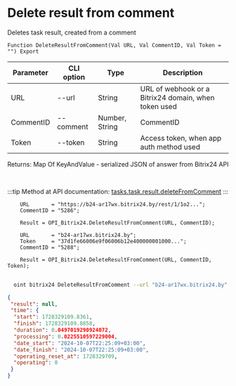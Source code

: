 ﻿---
sidebar_position: 8
---

# Delete result from comment
 Deletes task result, created from a comment



`Function DeleteResultFromComment(Val URL, Val CommentID, Val Token = "") Export`

  | Parameter | CLI option | Type | Description |
  |-|-|-|-|
  | URL | --url | String | URL of webhook or a Bitrix24 domain, when token used |
  | CommentID | --comment | Number, String | CommentID |
  | Token | --token | String | Access token, when app auth method used |

  
  Returns:  Map Of KeyAndValue - serialized JSON of answer from Bitrix24 API

<br/>

:::tip
Method at API documentation: [tasks.task.result.deleteFromComment](https://dev.1c-bitrix.ru/rest_help/tasks/task/tasks/tasks_task_result_deleteFromComment.php)
:::
<br/>


```bsl title="Code example"
    URL       = "https://b24-ar17wx.bitrix24.by/rest/1/1o2...";
    CommentID = "5286";

    Result = OPI_Bitrix24.DeleteResultFromComment(URL, CommentID);

    URL       = "b24-ar17wx.bitrix24.by";
    Token     = "37d1fe66006e9f06006b12e400000001000...";
    CommentID = "5288";

    Result = OPI_Bitrix24.DeleteResultFromComment(URL, CommentID, Token);
```



```sh title="CLI command example"
    
  oint bitrix24 DeleteResultFromComment --url "b24-ar17wx.bitrix24.by" --comment "2936" --token "fe3fa966006e9f06006b12e400000001000..."

```

```json title="Result"
{
 "result": null,
 "time": {
  "start": 1728329109.8361,
  "finish": 1728329109.8858,
  "duration": 0.0497019290924072,
  "processing": 0.0225510597229004,
  "date_start": "2024-10-07T22:25:09+03:00",
  "date_finish": "2024-10-07T22:25:09+03:00",
  "operating_reset_at": 1728329709,
  "operating": 0
 }
}
```
